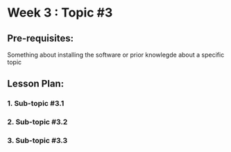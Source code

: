 # Week 3 : Topic #3

## Pre-requisites:

Something about installing the software or prior knowlegde about a specific topic

## Lesson Plan:
### 1.	Sub-topic #3.1

### 2.	Sub-topic #3.2

### 3.	Sub-topic #3.3
